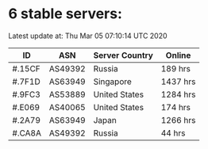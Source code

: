 # 6 stable servers:

Latest update at: Thu Mar 05 07:10:14 UTC 2020

| ID | ASN | Server Country | Online |
| -- | --- | -------------- | ------ |
| #.15CF | AS49392 | Russia | 189 hrs |
| #.7F1D | AS63949 | Singapore | 1437 hrs |
| #.9FC3 | AS53889 | United States | 1284 hrs |
| #.E069 | AS40065 | United States | 174 hrs |
| #.2A79 | AS63949 | Japan | 1266 hrs |
| #.CA8A | AS49392 | Russia | 44 hrs |

